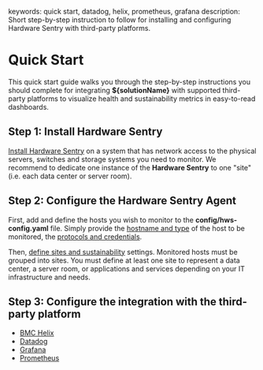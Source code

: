 keywords: quick start, datadog, helix, prometheus, grafana
description: Short step-by-step instruction to follow for installing and configuring Hardware Sentry with third-party platforms.

# Quick Start

This quick start guide walks you through the step-by-step instructions you should complete for integrating **${solutionName}** with supported third-party platforms to visualize health and sustainability metrics in easy-to-read dashboards.

## Step 1: Install Hardware Sentry

[Install Hardware Sentry](./install.html) on a system that has network access to the physical servers, switches and storage systems you need to monitor. We recommend to dedicate one instance of the **Hardware Sentry** to one "site" (i.e. each data center or server room).

## Step 2: Configure the Hardware Sentry Agent

First, add and define the hosts you wish to monitor to the **config/hws-config.yaml** file. Simply provide the [hostname and type](./configuration/configure-agent.html#Monitored_hosts) of the host to be monitored, the [protocols and credentials](./configuration/configure-agent.html#Protocols_and_credentials).

Then, [define sites and sustainability](./configuration/configure-agent.html#Configure_the_sustainability_settings) settings. Monitored hosts must be grouped into sites. You must define at least one site to represent a data center, a server room, or applications and services depending on your IT infrastructure and needs.

## Step 3: Configure the integration with the third-party platform

* [BMC Helix](./integration/helix.html)
* [Datadog](./integration/datadog.html)
* [Grafana](./prometheus/grafana.html)
* [Prometheus](./prometheus/prometheus.html)
